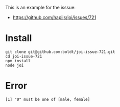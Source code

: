 This is an example for the isssue:

* https://github.com/hapijs/joi/issues/721

# Install

```
git clone git@github.com:boldt/joi-issue-721.git
cd joi-issue-721
npm install
node joi
```

# Error

```
[1] "0" must be one of [male, female]
```
